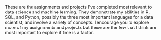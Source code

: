 These are the assignments and projects I've completed most relevant to data science and machine learning. They demonstrate my abilities in R, SQL, and Python, possibly the three most important languages for a data scientist, and involve a variety of concepts. I encourage you to explore more of my assignments and projects but these are the few that I think are most important to explore if time is a factor.
